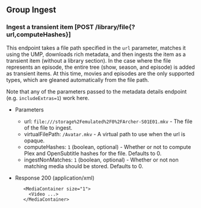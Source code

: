 ## Group Ingest

### Ingest a transient item [POST /library/file{?url,computeHashes}]

This endpoint takes a file path specified in the `url` parameter, matches it using the UMP, downloads rich metadata, and then ingests the item as a transient item (without a library section). In the case where the file represents an episode, the entire tree (show, season, and episode) is added as transient items. At this time, movies and episodes are the only supported types, which are gleaned automatically from the file path.

Note that any of the parameters passed to the metadata details endpoint (e.g. `includeExtras=1`) work here.

+ Parameters
    + url: `file:///storage%2Femulated%2F0%2FArcher-S01E01.mkv` - The file of the file to ingest.
    + virtualFilePath: `/Avatar.mkv` - A virtual path to use when the url is opaque.
    + computeHashes: `1` (boolean, optional) - Whether or not to compute Plex and OpenSubtitle hashes for the file. Defaults to 0.
    + ingestNonMatches: `1` (boolean, optional) - Whether or not non matching media should be stored. Defaults to 0.

+ Response 200 (application/xml)

         <MediaContainer size="1">
           <Video ...>
         </MediaContainer>
